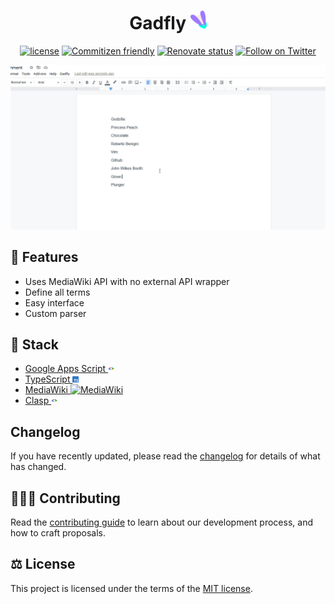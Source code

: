 <h1 align="center">Gadfly <img src=".github/images/logo/gadfly.png" alt="gadfly logo" height="30"/></h1>

<div align="center">

[![license](https://img.shields.io/badge/license-MIT-blue.svg)](https://github.com/blackboardd/gadfly/blob/main/LICENSE) [![Commitizen friendly](https://img.shields.io/badge/commitizen-friendly-brightgreen.svg)](http://commitizen.github.io/cz-cli/) [![Renovate status](https://img.shields.io/badge/renovate-enabled-brightgreen.svg)](https://github.com/blackboardd/yarn-project-template/issues/1) [![Follow on Twitter](https://img.shields.io/twitter/follow/blkboardd.svg?label=follow+blkboardd)](https://twitter.com/blkboardd)

</div>

![demonstration](.github/images/gifs/demonstration.gif)

## 👠 Features

- Uses MediaWiki API with no external API wrapper
- Define all terms
- Easy interface
- Custom parser

## 🧱 Stack

- [Google Apps Script <img src=".github/images/icons/google-apps-script/favicon.png" alt="Google Apps Script" height="10"/>](https://developers.google.com/apps-script)
- [TypeScript <img src=".github/images/icons/typescript/favicon.ico" alt="TypeScript" height="10"/>](https://github.com/microsoft/TypeScript)
- [MediaWiki <img src=".github/images/icons/mediawiki/mediawiki.ico" alt="MediaWiki" height="10"/>](https://www.mediawiki.org/static/favicon/mediawiki.ico)
- [Clasp <img src=".github/images/icons/google-apps-script/favicon.png" alt="Clasp" height="10"/>](https://github.com/google/clasp)

## Changelog

If you have recently updated, please read the [changelog](/docs/CHANGELOG.md) for details of what has changed.

## 🧑‍🤝‍🧑 Contributing

Read the [contributing guide](/docs/CONTRIBUTING.md) to learn about our development process, and how to craft proposals.

## ⚖️ License

This project is licensed under the terms of the [MIT license](/docs/LICENSE).
